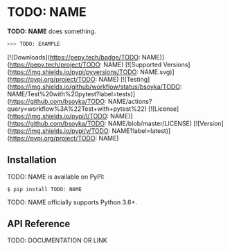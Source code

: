 # TODO: NAME

**TODO: NAME** does something.

```py
>>> TODO: EXAMPLE
```

[![Downloads](https://pepy.tech/badge/TODO: NAME)](https://pepy.tech/project/TODO: NAME)
[![Supported Versions](https://img.shields.io/pypi/pyversions/TODO: NAME.svg)](https://pypi.org/project/TODO: NAME)
[![Testing](https://img.shields.io/github/workflow/status/bsoyka/TODO: NAME/Test%20with%20pytest?label=tests)](https://github.com/bsoyka/TODO: NAME/actions?query=workflow%3A%22Test+with+pytest%22)
[![License](https://img.shields.io/pypi/l/TODO: NAME)](https://github.com/bsoyka/TODO: NAME/blob/master/LICENSE)
[![Version](https://img.shields.io/pypi/v/TODO: NAME?label=latest)](https://pypi.org/project/TODO: NAME)

## Installation

TODO: NAME is available on PyPI:

```console
$ pip install TODO: NAME
```

TODO: NAME officially supports Python 3.6+.

## API Reference

TODO: DOCUMENTATION OR LINK
